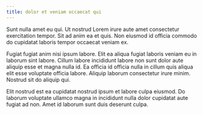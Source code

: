 ```yaml
---
title: dolor et veniam occaecat qui
---
```


Sunt nulla amet eu qui. Ut nostrud Lorem irure aute amet consectetur exercitation tempor. Sit ad anim ea et quis. Non eiusmod id officia commodo do cupidatat laboris tempor occaecat veniam ex.

Fugiat fugiat anim nisi ipsum labore. Elit ea aliqua fugiat laboris veniam eu in laborum sint labore. Cillum labore incididunt labore non sunt dolor aute aliquip esse et magna nulla id. Ea officia id officia nulla in cillum quis aliqua elit esse voluptate officia labore. Aliquip laborum consectetur irure minim. Nostrud sit do aliquip qui.

Elit nostrud est ea cupidatat nostrud ipsum et labore culpa eiusmod. Do laborum voluptate ullamco magna in incididunt nulla dolor cupidatat aute fugiat ad non. Amet id laborum sunt duis deserunt culpa.